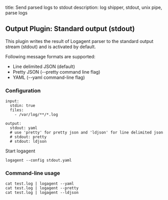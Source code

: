 title: Send parsed logs to stdout
description: log shipper, stdout, unix pipe, parse logs

## Output Plugin: Standard output (stdout)

This plugin writes the result of Logagent parser to the standard output stream (stdout) and is activated by default. 

Following message formats are supported:

- Line delimited JSON (default)
- Pretty JSON (--pretty command line flag)
- YAML (--yaml command-line flag)

### Configuration

```
input:
  stdin: true
  files: 
    - /var/log/**/*.log

output:
  stdout: yaml
  # use 'pretty' for pretty json and 'ldjson' for line delimited json
  # stdout: pretty
  # stdout: ldjson
```

Start logagent

```
logagent --config stdout.yaml
```

### Command-line usage

```
cat test.log | logagent --yaml
cat test.log | logagent --pretty
cat test.log | logagent --ldjson
```
